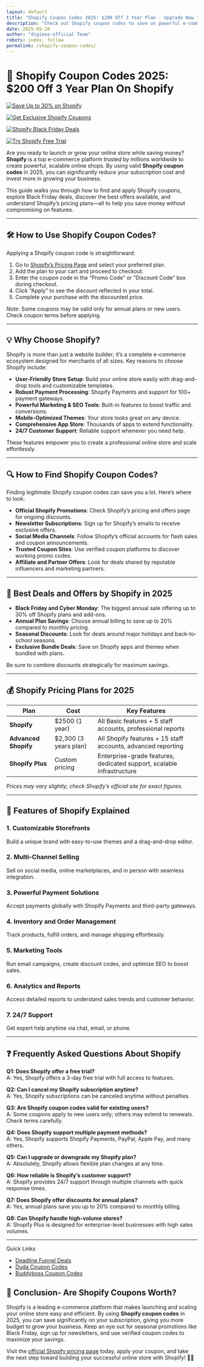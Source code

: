 ```yaml
---
layout: default
title: "Shopify Coupon Codes 2025: $200 Off 3 Year Plan - Upgrade Now to Shopify Plus"
description: "Check out Shopify coupon codes to save on powerful e-commerce tools. Learn how to find, apply coupons, and get the best deals in 2025."
date: 2025-05-28
author: "digiexe-official Team"
robots: index, follow
permalink: /shopify-coupon-codes/
---
```


# 🚀 Shopify Coupon Codes 2025: $200 Off 3 Year Plan On Shopify

[![Save Up to 30% on Shopify](https://img.shields.io/badge/Save%20Up%20to%2030%25-Shopify%20Discount-brightgreen?style=for-the-badge)](https://www.shopify.com/uk/plus/pricing)

[![Get Exclusive Shopify Coupons](https://img.shields.io/badge/Get%20Exclusive-Shopify%20Coupons-blue?style=for-the-badge)](https://www.shopify.com/uk/plus/pricing)

[![Shopify Black Friday Deals](https://img.shields.io/badge/Black%20Friday-Shopify%20Deals-orange?style=for-the-badge)](https://www.shopify.com/uk/plus/pricing)

[![Try Shopify Free Trial](https://img.shields.io/badge/Try%20Shopify-Free%20Trial-purple?style=for-the-badge)](https://www.shopify.com/uk/plus/pricing)

Are you ready to launch or grow your online store while saving money? **Shopify** is a top e-commerce platform trusted by millions worldwide to create powerful, scalable online shops. By using valid **Shopify coupon codes** in 2025, you can significantly reduce your subscription cost and invest more in growing your business.

This guide walks you through how to find and apply Shopify coupons, explore Black Friday deals, discover the best offers available, and understand Shopify’s pricing plans—all to help you save money without compromising on features.

---

## 🛠️ How to Use Shopify Coupon Codes?

Applying a Shopify coupon code is straightforward:

1. Go to [Shopify’s Pricing Page](https://www.shopify.com/uk/plus/pricing) and select your preferred plan.  
2. Add the plan to your cart and proceed to checkout.  
3. Enter the coupon code in the “Promo Code” or “Discount Code” box during checkout.  
4. Click “Apply” to see the discount reflected in your total.  
5. Complete your purchase with the discounted price.

*Note*: Some coupons may be valid only for annual plans or new users. Check coupon terms before applying.

---

## 💡 Why Choose Shopify?

Shopify is more than just a website builder; it’s a complete e-commerce ecosystem designed for merchants of all sizes. Key reasons to choose Shopify include:

- **User-Friendly Store Setup**: Build your online store easily with drag-and-drop tools and customizable templates.  
- **Robust Payment Processing**: Shopify Payments and support for 100+ payment gateways.  
- **Powerful Marketing & SEO Tools**: Built-in features to boost traffic and conversions.  
- **Mobile-Optimized Themes**: Your store looks great on any device.  
- **Comprehensive App Store**: Thousands of apps to extend functionality.  
- **24/7 Customer Support**: Reliable support whenever you need help.  

These features empower you to create a professional online store and scale effortlessly.

---

## 🔍 How to Find Shopify Coupon Codes?

Finding legitimate Shopify coupon codes can save you a lot. Here’s where to look:

- **Official Shopify Promotions**: Check Shopify’s pricing and offers page for ongoing discounts.  
- **Newsletter Subscriptions**: Sign up for Shopify’s emails to receive exclusive offers.  
- **Social Media Channels**: Follow Shopify’s official accounts for flash sales and coupon announcements.  
- **Trusted Coupon Sites**: Use verified coupon platforms to discover working promo codes.  
- **Affiliate and Partner Offers**: Look for deals shared by reputable influencers and marketing partners.

---


## 🎉 Best Deals and Offers by Shopify in 2025

- **Black Friday and Cyber Monday**: The biggest annual sale offering up to 30% off Shopify plans and add-ons.  
- **Annual Plan Savings**: Choose annual billing to save up to 20% compared to monthly pricing.  
- **Seasonal Discounts**: Look for deals around major holidays and back-to-school seasons.  
- **Exclusive Bundle Deals**: Save on Shopify apps and themes when bundled with plans.  

Be sure to combine discounts strategically for maximum savings.

---

## 💰 Shopify Pricing Plans for 2025

| Plan             |   Cost  | Key Features                                                             |
|------------------|-------------------|--------------------------------------------------------------------------|
| **Shopify**       |  $2500 (1 year)    | All Basic features + 5 staff accounts, professional reports              |
| **Advanced Shopify** |  $2,300 (3 years plan)  | All Shopify features + 15 staff accounts, advanced reporting             |
| **Shopify Plus**  |  Custom pricing    | Enterprise-grade features, dedicated support, scalable infrastructure     |

*Prices may vary slightly; check Shopify’s official site for exact figures.*

---

## 🌟 Features of Shopify Explained

### 1. **Customizable Storefronts**  
Build a unique brand with easy-to-use themes and a drag-and-drop editor.

### 2. **Multi-Channel Selling**  
Sell on social media, online marketplaces, and in person with seamless integration.

### 3. **Powerful Payment Solutions**  
Accept payments globally with Shopify Payments and third-party gateways.

### 4. **Inventory and Order Management**  
Track products, fulfill orders, and manage shipping effortlessly.

### 5. **Marketing Tools**  
Run email campaigns, create discount codes, and optimize SEO to boost sales.

### 6. **Analytics and Reports**  
Access detailed reports to understand sales trends and customer behavior.

### 7. **24/7 Support**  
Get expert help anytime via chat, email, or phone.

---

## ❓ Frequently Asked Questions About Shopify

**Q1: Does Shopify offer a free trial?**  
A: Yes, Shopify offers a 3-day free trial with full access to features.

**Q2: Can I cancel my Shopify subscription anytime?**  
A: Yes, Shopify subscriptions can be canceled anytime without penalties.

**Q3: Are Shopify coupon codes valid for existing users?**  
A: Some coupons apply to new users only; others may extend to renewals. Check terms carefully.

**Q4: Does Shopify support multiple payment methods?**  
A: Yes, Shopify supports Shopify Payments, PayPal, Apple Pay, and many others.

**Q5: Can I upgrade or downgrade my Shopify plan?**  
A: Absolutely, Shopify allows flexible plan changes at any time.

**Q6: How reliable is Shopify’s customer support?**  
A: Shopify provides 24/7 support through multiple channels with quick response times.

**Q7: Does Shopify offer discounts for annual plans?**  
A: Yes, annual plans save you up to 20% compared to monthly billing.

**Q8: Can Shopify handle high-volume stores?**  
A: Shopify Plus is designed for enterprise-level businesses with high sales volumes.

---

Quick Links

- [Deadline Funnel Deals](https://rankloud.github.io/ibcs/deadline-funnel-coupon-codes/)
- [Duda Coupon Codes](https://rankloud.github.io/ibcs/duda-coupons)
- [Buddyboss Coupon Codes](https://rankloud.github.io/ibcs/buddyboss-coupon-codes/)

## 📝 Conclusion- Are Shopify Coupons Worth?

Shopify is a leading e-commerce platform that makes launching and scaling your online store easy and efficient. By using **Shopify coupon codes** in 2025, 
you can save significantly on your subscription, giving you more budget to grow your business. Keep an eye out for seasonal promotions like Black Friday, 
sign up for newsletters, and use verified coupon codes to maximize your savings.

Visit the [official Shopify pricing page](https://www.shopify.com/uk/plus/pricing) today, apply your coupon, and take the next step toward building your 
successful online store with Shopify! 🛒🚀

